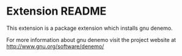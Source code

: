 # Extension README

This extension is a package extension which installs gnu denemo.

For more information about gnu denemo visit the project website at
http://www.gnu.org/software/denemo/

